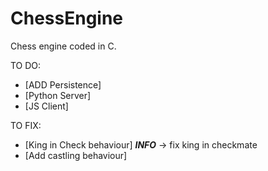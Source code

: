# ChessEngine
Chess engine coded in C.

TO DO:
- [ADD Persistence]
- [Python Server]
- [JS Client]

TO FIX:
- [King in Check behaviour] ***INFO*** -> fix king in checkmate 
- [Add castling behaviour]
